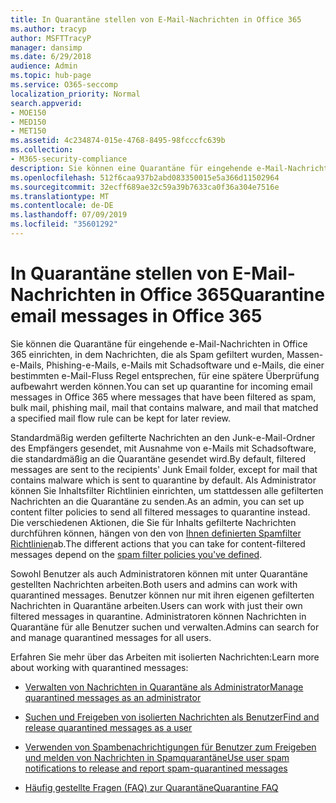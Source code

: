 ```yaml
---
title: In Quarantäne stellen von E-Mail-Nachrichten in Office 365
ms.author: tracyp
author: MSFTTracyP
manager: dansimp
ms.date: 6/29/2018
audience: Admin
ms.topic: hub-page
ms.service: O365-seccomp
localization_priority: Normal
search.appverid:
- MOE150
- MED150
- MET150
ms.assetid: 4c234874-015e-4768-8495-98fcccfc639b
ms.collection:
- M365-security-compliance
description: Sie können eine Quarantäne für eingehende e-Mail-Nachrichten in Office 365 einrichten, in der eingehende e-Mail-Nachrichten, die als Spam gefiltert wurden, Massen, Phishing-e-Mails und Schadsoftware, für eine spätere Überprüfung aufbewahrt werden können.
ms.openlocfilehash: 512f6caa937b2abd083350015e5a366d11502964
ms.sourcegitcommit: 32ecff689ae32c59a39b7633ca0f36a304e7516e
ms.translationtype: MT
ms.contentlocale: de-DE
ms.lasthandoff: 07/09/2019
ms.locfileid: "35601292"
---
```

# <a name="quarantine-email-messages-in-office-365"></a><span data-ttu-id="31d14-103">In Quarantäne stellen von E-Mail-Nachrichten in Office 365</span><span class="sxs-lookup"><span data-stu-id="31d14-103">Quarantine email messages in Office 365</span></span>

<span data-ttu-id="31d14-104">Sie können die Quarantäne für eingehende e-Mail-Nachrichten in Office 365 einrichten, in dem Nachrichten, die als Spam gefiltert wurden, Massen-e-Mails, Phishing-e-Mails, e-Mails mit Schadsoftware und e-Mails, die einer bestimmten e-Mail-Fluss Regel entsprechen, für eine spätere Überprüfung aufbewahrt werden können.</span><span class="sxs-lookup"><span data-stu-id="31d14-104">You can set up quarantine for incoming email messages in Office 365 where messages that have been filtered as spam, bulk mail, phishing mail, mail that contains malware, and mail that matched a specified mail flow rule can be kept for later review.</span></span>
  
<span data-ttu-id="31d14-105">Standardmäßig werden gefilterte Nachrichten an den Junk-e-Mail-Ordner des Empfängers gesendet, mit Ausnahme von e-Mails mit Schadsoftware, die standardmäßig an die Quarantäne gesendet wird.</span><span class="sxs-lookup"><span data-stu-id="31d14-105">By default, filtered messages are sent to the recipients' Junk Email folder, except for mail that contains malware which is sent to quarantine by default.</span></span> <span data-ttu-id="31d14-106">Als Administrator können Sie Inhaltsfilter Richtlinien einrichten, um stattdessen alle gefilterten Nachrichten an die Quarantäne zu senden.</span><span class="sxs-lookup"><span data-stu-id="31d14-106">As an admin, you can set up content filter policies to send all filtered messages to quarantine instead.</span></span> <span data-ttu-id="31d14-107">Die verschiedenen Aktionen, die Sie für Inhalts gefilterte Nachrichten durchführen können, hängen von den von [Ihnen definierten Spamfilter Richtlinien](https://go.microsoft.com/fwlink/?LinkId=799736)ab.</span><span class="sxs-lookup"><span data-stu-id="31d14-107">The different actions that you can take for content-filtered messages depend on the [spam filter policies you've defined](https://go.microsoft.com/fwlink/?LinkId=799736).</span></span>
  
<span data-ttu-id="31d14-108">Sowohl Benutzer als auch Administratoren können mit unter Quarantäne gestellten Nachrichten arbeiten.</span><span class="sxs-lookup"><span data-stu-id="31d14-108">Both users and admins can work with quarantined messages.</span></span> <span data-ttu-id="31d14-109">Benutzer können nur mit ihren eigenen gefilterten Nachrichten in Quarantäne arbeiten.</span><span class="sxs-lookup"><span data-stu-id="31d14-109">Users can work with just their own filtered messages in quarantine.</span></span> <span data-ttu-id="31d14-110">Administratoren können Nachrichten in Quarantäne für alle Benutzer suchen und verwalten.</span><span class="sxs-lookup"><span data-stu-id="31d14-110">Admins can search for and manage quarantined messages for all users.</span></span>
  
<span data-ttu-id="31d14-111">Erfahren Sie mehr über das Arbeiten mit isolierten Nachrichten:</span><span class="sxs-lookup"><span data-stu-id="31d14-111">Learn more about working with quarantined messages:</span></span>
  
- [<span data-ttu-id="31d14-112">Verwalten von Nachrichten in Quarantäne als Administrator</span><span class="sxs-lookup"><span data-stu-id="31d14-112">Manage quarantined messages as an administrator</span></span>](manage-quarantined-messages-and-files.md)
    
- [<span data-ttu-id="31d14-113">Suchen und Freigeben von isolierten Nachrichten als Benutzer</span><span class="sxs-lookup"><span data-stu-id="31d14-113">Find and release quarantined messages as a user</span></span>](find-and-release-quarantined-messages-as-a-user.md)
    
- [<span data-ttu-id="31d14-114">Verwenden von Spambenachrichtigungen für Benutzer zum Freigeben und melden von Nachrichten in Spamquarantäne</span><span class="sxs-lookup"><span data-stu-id="31d14-114">Use user spam notifications to release and report spam-quarantined messages</span></span>](use-spam-notifications-to-release-and-report-quarantined-messages.md)
    
- [<span data-ttu-id="31d14-115">Häufig gestellte Fragen (FAQ) zur Quarantäne</span><span class="sxs-lookup"><span data-stu-id="31d14-115">Quarantine FAQ</span></span>](quarantine-faq.md)
    

